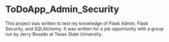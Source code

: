 # ToDoApp_Admin_Security
This project was written to test my knowledge of Flask Admin, Flask Security, and SQLAlchemy. It was written for a job opportunity with a group run by Jerry Rosado at Texas State University. 
